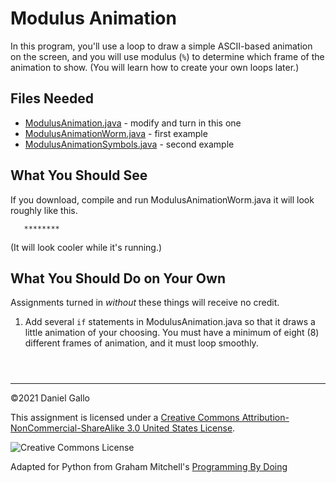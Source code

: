# Modulus Animation


In this program, you'll use a loop to draw a simple ASCII-based
animation on the screen, and you will use modulus (`%`) to
determine which frame of the animation to show. (You will learn how to
create your own loops later.)


## Files Needed


* [ModulusAnimation.java](examples/ModulusAnimation.java) - modify and turn in this one
 * [ModulusAnimationWorm.java](examples/ModulusAnimationWorm.java) - first example
 * [ModulusAnimationSymbols.java](examples/ModulusAnimationSymbols.java) - second example




What You Should See
-------------------


If you download, compile and run ModulusAnimationWorm.java
it will look roughly like this.



```
   ********

```

(It will look cooler while it's running.)


What You Should Do on Your Own
------------------------------


Assignments turned in *without* these things will receive
no credit.


1. Add several `if` statements in
 ModulusAnimation.java so that it draws a little animation of your choosing.
 You must have a minimum of eight (8) different frames of animation, and it must
 loop smoothly.



```



```



---


©2021 Daniel Gallo


This assignment is licensed under a
[Creative Commons Attribution-NonCommercial-ShareAlike 3.0 United States License](https://creativecommons.org/licenses/by-nc-sa/3.0/us/deed.en_US).  

![Creative Commons License](images/by-nc-sa.png)





Adapted for Python from Graham Mitchell's [Programming By Doing](https://programmingbydoing.com/)
